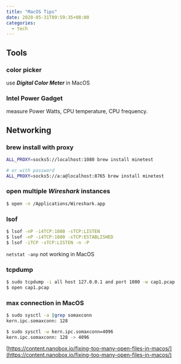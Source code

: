 ```yaml
---
title: "MacOS Tips"
date: 2020-05-31T09:59:35+08:00
categories:
  - tech
---
```


## Tools

### color picker
use ___Digital Color Meter___ in MacOS

### Intel Power Gadget
measure Power Watts, CPU temperature, CPU frequency.

## Networking

### brew install with proxy
```bash
ALL_PROXY=socks5://localhost:1080 brew install minetest

# or with password
ALL_PROXY=socks5://a:a@localhost:8765 brew install minetest

```

### open multiple *Wireshark* instances
```bash
$ open -n /Applications/Wireshark.app
```

### lsof
```bash
$ lsof -nP -i4TCP:1080 -sTCP:LISTEN
$ lsof -nP -i4TCP:1080 -sTCP:ESTABLISHED
$ lsof -iTCP -sTCP:LISTEN -n -P

```

 `netstat -anp` not working in MacOS

### tcpdump
```bash
$ sudo tcpdump -i all host 127.0.0.1 and port 1080 -w cap1.pcap
$ open cap1.pcap
```

### max connection in MacOS
```bash
$ sudo sysctl -a |grep somaxconn
kern.ipc.somaxconn: 128

$ sudo sysctl -w kern.ipc.somaxconn=4096
kern.ipc.somaxconn: 128 -> 4096
```
[https://content.nanobox.io/fixing-too-many-open-files-in-macos/](https://content.nanobox.io/fixing-too-many-open-files-in-macos/)
